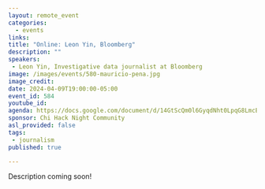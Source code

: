 ```yaml
---
layout: remote_event
categories:
  - events
links: 
title: "Online: Leon Yin, Bloomberg"
description: ""
speakers:
 - Leon Yin, Investigative data journalist at Bloomberg
image: /images/events/580-mauricio-pena.jpg
image_credit:
date: 2024-04-09T19:00:00-05:00
event_id: 584
youtube_id: 
agenda: https://docs.google.com/document/d/14GtScQm0l6GyqdNht0LpqG8LmcEF7i3COjNJ06PaTj8/edit#
sponsor: Chi Hack Night Community
asl_provided: false
tags:
 - journalism
published: true

---
```


Description coming soon!
